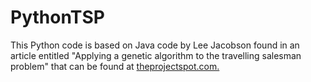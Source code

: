 # PythonTSP

This Python code is based on Java code by Lee Jacobson found in an article
entitled "Applying a genetic algorithm to the travelling salesman problem"
that can be found at [theprojectspot.com.](http://www.theprojectspot.com/tutorial-post/applying-a-genetic-algorithm-to-the-travelling-salesman-problem/5) 
